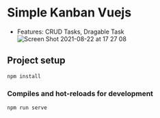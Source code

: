 # Simple Kanban Vuejs
- Features: CRUD Tasks, Dragable Task
![Screen Shot 2021-08-22 at 17 27 08](https://user-images.githubusercontent.com/34502476/130351821-29ca3427-958d-43a0-b291-947f5255f121.png)
## Project setup
```
npm install
```

### Compiles and hot-reloads for development
```
npm run serve
```
